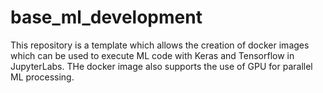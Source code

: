 # base_ml_development

This repository is a template which allows the creation of docker images which can be used to execute ML code with Keras and Tensorflow in JupyterLabs.
THe docker image also supports the use of GPU for parallel ML processing. 
